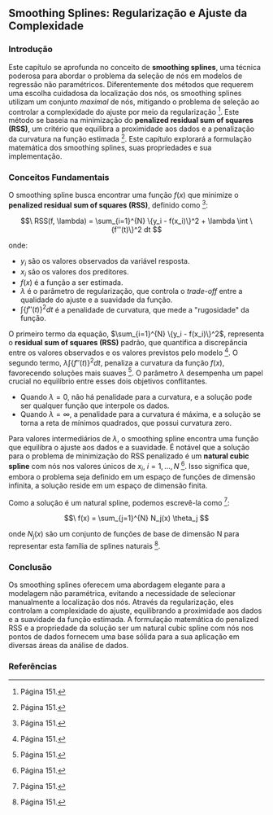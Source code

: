 ## Smoothing Splines: Regularização e Ajuste da Complexidade

### Introdução
Este capítulo se aprofunda no conceito de **smoothing splines**, uma técnica poderosa para abordar o problema da seleção de nós em modelos de regressão não paramétricos. Diferentemente dos métodos que requerem uma escolha cuidadosa da localização dos nós, os smoothing splines utilizam um conjunto *maximal* de nós, mitigando o problema de seleção ao controlar a complexidade do ajuste por meio da regularização [^13]. Este método se baseia na minimização do **penalized residual sum of squares (RSS)**, um critério que equilibra a proximidade aos dados e a penalização da curvatura na função estimada [^13]. Este capítulo explorará a formulação matemática dos smoothing splines, suas propriedades e sua implementação.

### Conceitos Fundamentais

O smoothing spline busca encontrar uma função $f(x)$ que minimize o **penalized residual sum of squares (RSS)**, definido como [^13]:

$$\
RSS(f, \lambda) = \sum_{i=1}^{N} \{y_i - f(x_i)\}^2 + \lambda \int \{f''(t)\}^2 dt
$$

onde:

*   $y_i$ são os valores observados da variável resposta.
*   $x_i$ são os valores dos preditores.
*   $f(x)$ é a função a ser estimada.
*   $\lambda$ é o parâmetro de regularização, que controla o *trade-off* entre a qualidade do ajuste e a suavidade da função.
*   $\int \{f''(t)\}^2 dt$ é a penalidade de curvatura, que mede a "rugosidade" da função.

O primeiro termo da equação, $\sum_{i=1}^{N} \{y_i - f(x_i)\}^2$, representa o **residual sum of squares (RSS)** padrão, que quantifica a discrepância entre os valores observados e os valores previstos pelo modelo [^13]. O segundo termo, $\lambda \int \{f''(t)\}^2 dt$, penaliza a curvatura da função $f(x)$, favorecendo soluções mais suaves [^13]. O parâmetro $\lambda$ desempenha um papel crucial no equilíbrio entre esses dois objetivos conflitantes.

*   Quando $\lambda = 0$, não há penalidade para a curvatura, e a solução pode ser qualquer função que interpole os dados.
*   Quando $\lambda = \infty$, a penalidade para a curvatura é máxima, e a solução se torna a reta de mínimos quadrados, que possui curvatura zero.

Para valores intermediários de $\lambda$, o smoothing spline encontra uma função que equilibra o ajuste aos dados e a suavidade. É notável que a solução para o problema de minimização do RSS penalizado é um **natural cubic spline** com nós nos valores únicos de $x_i$, $i = 1, ..., N$ [^13]. Isso significa que, embora o problema seja definido em um espaço de funções de dimensão infinita, a solução reside em um espaço de dimensão finita.

Como a solução é um natural spline, podemos escrevê-la como [^13]:

$$\
f(x) = \sum_{j=1}^{N} N_j(x) \theta_j
$$

onde $N_j(x)$ são um conjunto de funções de base de dimensão N para representar esta família de splines naturais [^13].

### Conclusão

Os smoothing splines oferecem uma abordagem elegante para a modelagem não paramétrica, evitando a necessidade de selecionar manualmente a localização dos nós. Através da regularização, eles controlam a complexidade do ajuste, equilibrando a proximidade aos dados e a suavidade da função estimada. A formulação matemática do penalized RSS e a propriedade da solução ser um natural cubic spline com nós nos pontos de dados fornecem uma base sólida para a sua aplicação em diversas áreas da análise de dados.

### Referências
[^13]: Página 151.
<!-- END -->